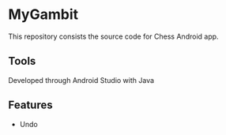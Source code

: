 # MyGambit

This repository consists the source code for Chess Android app.

## Tools

Developed through Android Studio with Java

## Features

* Undo

